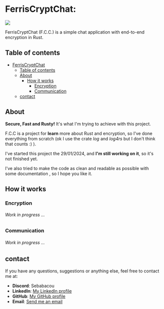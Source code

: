# FerrisCryptChat:

<a href="https://img.shields.io/badge/MADE%20WITH-C%2B%2B-015482" alt="Rust">
    <img src="https://img.shields.io/badge/MADE%20WITH-RUST-542" />
</a>

FerrisCryptChat (F.C.C.) is a simple chat application with end-to-end encryption in Rust.

## Table of contents

- [FerrisCryptChat](#ferriscryptchat)
  - [Table of contents](#table-of-contents)
  - [About](#about)
    - [How it works](#how-it-works)
        - [Encryption](#encryption)
        - [Communication](#communication)
  - [contact](#contact)

## About

**Secure, Fast and Rusty!** It's what I'm trying to achieve with this project.

F.C.C is a project for **learn** more about Rust and encryption,
so I've done everything from scratch (ok I use the crate *log* and *log4rs* but I don't think that counts :) ).

I've started this project the 29/01/2024, and **I'm still working on it**, so it's not finished yet.

I've also tried to make the code as clean and readable as possible with some documentation
, so I hope you like it.

## How it works

### Encryption
###### Work in progress ...
### Communication
###### Work in progress ...

## contact

If you have any questions, suggestions or anything else, feel free to contact me at:

- **Discord**: Sebabacou
- **LinkedIn**: [My LinkedIn profile](https://www.linkedin.com/in/sebastien-bertil-souchet/)
- **GitHub**: [My GitHub profile](https://github.com/Sebabacou)
- **Email**: [Send me an email](mailto:sebastien.bertilsouchet@protonmail.com)
```
